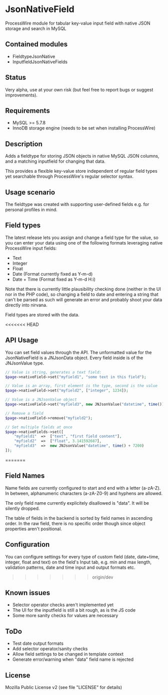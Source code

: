 # JsonNativeField

ProcessWire module for tabular key-value input field with native JSON storage and search in MySQL

## Contained modules

- FieldtypeJsonNative
- InputfieldJsonNativeFields

## Status

Very alpha, use at your own risk (but feel free to report bugs or suggest improvements).

## Requirements

- MySQL >= 5.7.8
- InnoDB storage engine (needs to be set when installing ProcessWire)

## Description

Adds a fieldtype for storing JSON objects in native MySQL JSON columns, and a matching inputfield
for changing that data.

This provides a flexible key-value store independent of regular field types yet searchable through
ProcessWire's regular selector syntax.

## Usage scenario

The fieldtype was created with supporting user-defined fields e.g. for personal profiles in mind.

## Field types

The latest release lets you assign and change a field type for the value, so you can enter your data
using one of the following formats leveraging native ProcessWire input fields:

- Text
- Integer
- Float
- Date (Format currently fixed as Y-m-d)
- Date + Time (Format fixed as Y-m-d H:i)

Note that there is currently little plausibility checking done (neither in the UI nor in the
PHP code), so changing a field to date and entering a string that can't be parsed as such
will generate an error and probably shoot your data directly into nirvana.

Field types are stored with the data.

<<<<<<< HEAD
## API Usage

You can set field values through the API. The unformatted value for the JsonNativeField is
a JNJsonData object. Every field inside is of the JNJsonValue type.

```php
// Value is string, generates a text field:
$page->nativeField->set("myfield1", "some text in this field");

// Value is an array, first element is the type, second is the value
$page->nativeField->set("myfield2", ["integer", 1234]);

// Value is a JNJsonValue object
$page->nativeField->set("myfield3", new JNJsonValue("datetime", time()));

// Remove a field
$page->nativeField->remove("myfield2");

// Set multiple fields at once
$page->nativeFields->set([
	"myfield1"	=>	["text", "first field content"],
	"myfield2"	=>	["float", 3.141592687],
	"myfield3"	=>	new JNJsonValue("datetime", time() + 7200)
]);
```
=======
## Field Names

Name fields are currently configured to start and end with a letter (a-zA-Z). In between,
alphanumeric characters (a-zA-Z0-9) and hyphens are allowed.

The only field name currently explicitely disallowed is "data". It will be silently dropped.

The table of fields in the backend is sorted by field names in ascending order. In the raw
field, there is no specific order though since object properties aren't positional.

## Configuration

You can configure settings for every type of custom field (date, date+time, integer, float and text)
on the field's Input tab, e.g. min and max length, validation patterns, date and time input and output
formats etc.
>>>>>>> origin/dev

## Known issues

- Selector operator checks aren't implemented yet
- The UI for the inputfield is still a bit rough, as is the JS code
- Some more sanity checks for values are necessary

## ToDo

- Test date output formats
- Add selector operator/sanity checks
- Allow field settings to be changed in template context
- Generate error/warning when "data" field name is rejected

## License

Mozilla Public License v2 (see file "LICENSE" for details)

